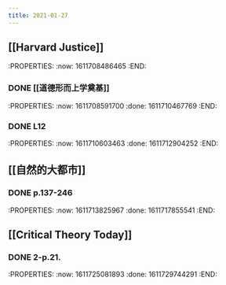 ```yaml
---
title: 2021-01-27
---
```


## [[Harvard Justice]]
:PROPERTIES:
:now: 1611708486465
:END:
### DONE [[道德形而上学奠基]]
:PROPERTIES:
:now: 1611708591700
:done: 1611710467769
:END:
### DONE L12
:PROPERTIES:
:now: 1611710603463
:done: 1611712904252
:END:
## [[自然的大都市]]
### DONE p.137-246
:PROPERTIES:
:now: 1611713825967
:done: 1611717855541
:END:
## [[Critical Theory Today]]
### DONE  2-p.21.
:PROPERTIES:
:now: 1611725081893
:done: 1611729744291
:END:
###
